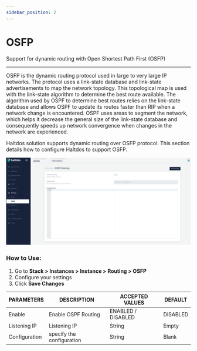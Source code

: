 ```yaml
---
sidebar_position: 2
---
```


# OSFP

Support for dynamic routing with Open Shortest Path First (OSFP)

---

OSFP is the dynamic routing protocol used in large to very large IP networks. The protocol uses a link-state database and link-state advertisements to map the network topology. This topological map is used with the link-state algorithm to determine the best route available. The algorithm used by OSPF to determine best routes relies on the link-state database and allows OSPF to update its routes faster than RIP when a network change is encountered. OSPF uses areas to segment the network, which helps it decrease the general size of the link-state database and consequently speeds up network convergence when changes in the network are experienced.

Haltdos solution supports dynamic routing over OSFP protocol. This section details how to configure Haltdos to support OSFP.

![osfp](/img/platform/v2/ospf.png)

### How to Use:

1. Go to **Stack > Instances > Instance > Routing > OSFP**
2. Configure your settings
3. Click **Save Changes**

| PARAMETERS    | DESCRIPTION                | ACCEPTED VALUES    | DEFAULT  |
|---------------|----------------------------|--------------------|----------|
| Enable        | Enable OSPF Routing        | ENABLED / DISABLED | DISABLED |
| Listening IP  | Listening IP               | String             | Empty    |
| Configuration | specify the configuration  | String             | Blank    |

